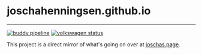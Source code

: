 # joschahenningsen.github.io
---
[![buddy pipeline](https://app.buddy.works/joschaspage/joschahenningsen-github-io/pipelines/pipeline/292532/badge.svg?token=7fb87f3dc38cad7f662eaa27f7dee21c6f4aec6469441742ca53d6812b3d2c61 "buddy pipeline")](https://app.buddy.works/joschaspage/joschahenningsen-github-io/pipelines/pipeline/292532)
[![volkswagen status](https://auchenberg.github.io/volkswagen/volkswargen_ci.svg?v=1)](https://github.com/auchenberg/volkswagen)

This project is a direct mirror of what's going on over at [joschas.page](https://joschas.page).
